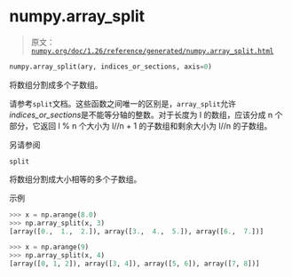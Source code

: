# numpy.array_split

> 原文：[`numpy.org/doc/1.26/reference/generated/numpy.array_split.html`](https://numpy.org/doc/1.26/reference/generated/numpy.array_split.html)

```py
numpy.array_split(ary, indices_or_sections, axis=0)
```

将数组分割成多个子数组。

请参考`split`文档。这些函数之间唯一的区别是，`array_split`允许*indices_or_sections*是不能等分轴的整数。对于长度为 l 的数组，应该分成 n 个部分，它返回 l % n 个大小为 l//n + 1 的子数组和剩余大小为 l//n 的子数组。

另请参阅

`split`

将数组分割成大小相等的多个子数组。

示例

```py
>>> x = np.arange(8.0)
>>> np.array_split(x, 3)
[array([0.,  1.,  2.]), array([3.,  4.,  5.]), array([6.,  7.])] 
```

```py
>>> x = np.arange(9)
>>> np.array_split(x, 4)
[array([0, 1, 2]), array([3, 4]), array([5, 6]), array([7, 8])] 
```
